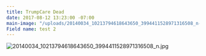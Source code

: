 ```yaml
---
title: TrumpCare Dead
date: 2017-08-12 13:23:00 -07:00
main-image: "/uploads/20140034_10213794618643650_3994411528971316508_n-5e1d0d.jpg"
Field name: test 2
---
```


![20140034_10213794618643650_3994411528971316508_n.jpg](/uploads/20140034_10213794618643650_3994411528971316508_n.jpg)